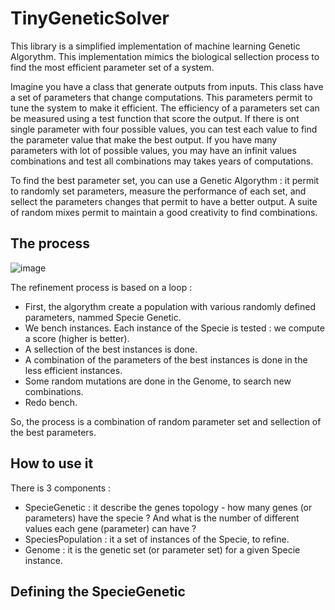 # TinyGeneticSolver

This library is a simplified implementation of machine learning Genetic Algorythm. This implementation mimics the biological sellection process to find the most efficient parameter set of a system.

Imagine you have a class that generate outputs from inputs. This class have a set of parameters that change computations. This parameters permit to tune the system to make it efficient. The efficiency of a parameters set can be measured using a test function that score the output. If there is ont single parameter with four possible values, you can test each value to find the parameter value that make the best output. If you have many parameters with lot of possible values, you may have an infinit values combinations and test all combinations may takes years of computations.

To find the best parameter set, you can use a Genetic Algorythm : it permit to randomly set parameters, measure the performance of each set, and sellect the parameters changes that permit to have a better output. A suite of random mixes permit to maintain a good creativity to find combinations.

## The process

![image](https://github.com/Gabriel-RABHI/TinyGeneticSolver/assets/8116286/54f23e9a-0b08-4c55-bd68-d13789c9cf18)

The refinement process is based on a loop :
- First, the algorythm create a population with various randomly defined parameters, nammed Specie Genetic.
- We bench instances. Each instance of the Specie is tested : we compute a score (higher is better).
- A sellection of the best instances is done.
- A combination of the parameters of the best instances is done in the less efficient instances.
- Some random mutations are done in the Genome, to search new combinations.
- Redo bench.

So, the process is a combination of random parameter set and sellection of the best parameters.

## How to use it

There is 3 components :
- SpecieGenetic : it describe the genes topology - how many genes (or parameters) have the specie ? And what is the number of different values each gene (parameter) can have ?
- SpeciesPopulation : it a set of instances of the Specie, to refine.
- Genome : it is the genetic set (or parameter set) for a given Specie instance.
  
## Defining the SpecieGenetic

